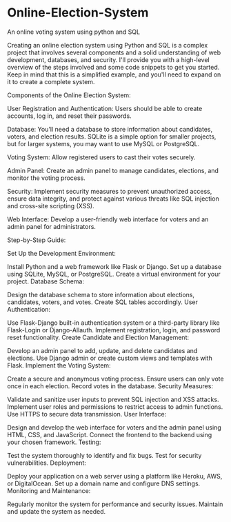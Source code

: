 # Online-Election-System
An online voting system using python and SQL

Creating an online election system using Python and SQL is a complex project that involves several components and a solid understanding of web development, databases, and security. I'll provide you with a high-level overview of the steps involved and some code snippets to get you started. Keep in mind that this is a simplified example, and you'll need to expand on it to create a complete system.

Components of the Online Election System:

User Registration and Authentication: Users should be able to create accounts, log in, and reset their passwords.

Database: You'll need a database to store information about candidates, voters, and election results. SQLite is a simple option for smaller projects, but for larger systems, you may want to use MySQL or PostgreSQL.

Voting System: Allow registered users to cast their votes securely.

Admin Panel: Create an admin panel to manage candidates, elections, and monitor the voting process.

Security: Implement security measures to prevent unauthorized access, ensure data integrity, and protect against various threats like SQL injection and cross-site scripting (XSS).

Web Interface: Develop a user-friendly web interface for voters and an admin panel for administrators.

Step-by-Step Guide:

Set Up the Development Environment:

Install Python and a web framework like Flask or Django.
Set up a database using SQLite, MySQL, or PostgreSQL.
Create a virtual environment for your project.
Database Schema:

Design the database schema to store information about elections, candidates, voters, and votes.
Create SQL tables accordingly.
User Authentication:

Use Flask-Django built-in authentication system or a third-party library like Flask-Login or Django-Allauth.
Implement registration, login, and password reset functionality.
Create Candidate and Election Management:

Develop an admin panel to add, update, and delete candidates and elections.
Use Django admin or create custom views and templates with Flask.
Implement the Voting System:

Create a secure and anonymous voting process.
Ensure users can only vote once in each election.
Record votes in the database.
Security Measures:

Validate and sanitize user inputs to prevent SQL injection and XSS attacks.
Implement user roles and permissions to restrict access to admin functions.
Use HTTPS to secure data transmission.
User Interface:

Design and develop the web interface for voters and the admin panel using HTML, CSS, and JavaScript.
Connect the frontend to the backend using your chosen framework.
Testing:

Test the system thoroughly to identify and fix bugs.
Test for security vulnerabilities.
Deployment:

Deploy your application on a web server using a platform like Heroku, AWS, or DigitalOcean.
Set up a domain name and configure DNS settings.
Monitoring and Maintenance:

Regularly monitor the system for performance and security issues.
Maintain and update the system as needed.
